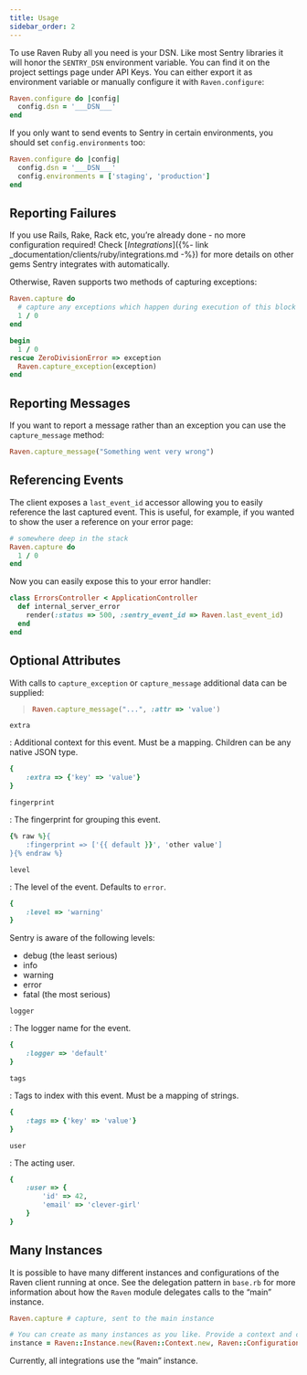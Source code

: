```yaml
---
title: Usage
sidebar_order: 2
---
```


To use Raven Ruby all you need is your DSN. Like most Sentry libraries it will honor the `SENTRY_DSN` environment variable. You can find it on the project settings page under API Keys. You can either export it as environment variable or manually configure it with `Raven.configure`:

```ruby
Raven.configure do |config|
  config.dsn = '___DSN___'
end
```

If you only want to send events to Sentry in certain environments, you should set `config.environments` too:

```ruby
Raven.configure do |config|
  config.dsn = '___DSN___'
  config.environments = ['staging', 'production']
end
```

## Reporting Failures

If you use Rails, Rake, Rack etc, you’re already done - no more configuration required! Check [_Integrations_]({%- link _documentation/clients/ruby/integrations.md -%}) for more details on other gems Sentry integrates with automatically.

Otherwise, Raven supports two methods of capturing exceptions:

```ruby
Raven.capture do
  # capture any exceptions which happen during execution of this block
  1 / 0
end

begin
  1 / 0
rescue ZeroDivisionError => exception
  Raven.capture_exception(exception)
end
```

## Reporting Messages

If you want to report a message rather than an exception you can use the `capture_message` method:

```ruby
Raven.capture_message("Something went very wrong")
```

## Referencing Events

The client exposes a `last_event_id` accessor allowing you to easily reference the last captured event. This is useful, for example, if you wanted to show the user a reference on your error page:

```ruby
# somewhere deep in the stack
Raven.capture do
  1 / 0
end
```

Now you can easily expose this to your error handler:

```ruby
class ErrorsController < ApplicationController
  def internal_server_error
    render(:status => 500, :sentry_event_id => Raven.last_event_id)
  end
end
```

## Optional Attributes

With calls to `capture_exception` or `capture_message` additional data can be supplied:

> ```ruby
> Raven.capture_message("...", :attr => 'value')
> ```

`extra`

: Additional context for this event. Must be a mapping. Children can be any native JSON type.

  ```ruby
  {
      :extra => {'key' => 'value'}
  }
  ```

`fingerprint`

: The fingerprint for grouping this event.

  ```ruby
  {% raw %}{
      :fingerprint => ['{{ default }}', 'other value']
  }{% endraw %}
  ```

`level`

: The level of the event. Defaults to `error`.

  ```ruby
  {
      :level => 'warning'
  }
  ```

  Sentry is aware of the following levels:

  -   debug (the least serious)
  -   info
  -   warning
  -   error
  -   fatal (the most serious)

`logger`

: The logger name for the event.

  ```ruby
  {
      :logger => 'default'
  }
  ```

`tags`

: Tags to index with this event. Must be a mapping of strings.

  ```ruby
  {
      :tags => {'key' => 'value'}
  }
  ```

`user`

: The acting user.

  ```ruby
  {
      :user => {
          'id' => 42,
          'email' => 'clever-girl'
      }
  }
  ```

## Many Instances

It is possible to have many different instances and configurations of the Raven client running at once. See the delegation pattern in `base.rb` for more information about how the `Raven` module delegates calls to the “main” instance.

```ruby
Raven.capture # capture, sent to the main instance

# You can create as many instances as you like. Provide a context and config.
instance = Raven::Instance.new(Raven::Context.new, Raven::Configuration.new)
```

Currently, all integrations use the “main” instance.
